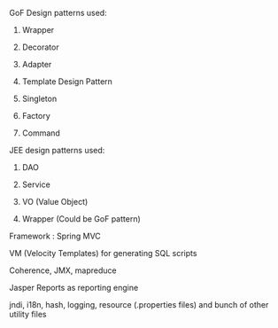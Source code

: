 <!--
published-date: 2015-07-18
title: Java Technology Summary
description: Summary of all things Java used in ClearTrial
tags: java
-->

GoF Design patterns used:

1. Wrapper

2. Decorator

3. Adapter

4. Template Design Pattern

5. Singleton

6. Factory

7. Command

JEE design patterns used:

1. DAO

2. Service

3. VO  (Value Object)

4. Wrapper (Could be GoF pattern)

Framework : Spring MVC

VM (Velocity Templates) for generating SQL scripts

Coherence, JMX, mapreduce

Jasper Reports as reporting engine

jndi, i18n, hash, logging, resource (.properties files) and bunch of other utility files

